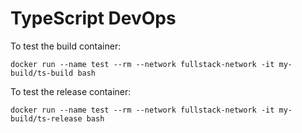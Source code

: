 # TypeScript DevOps

To test the build container:

    docker run --name test --rm --network fullstack-network -it my-build/ts-build bash

To test the release container:

    docker run --name test --rm --network fullstack-network -it my-build/ts-release bash
